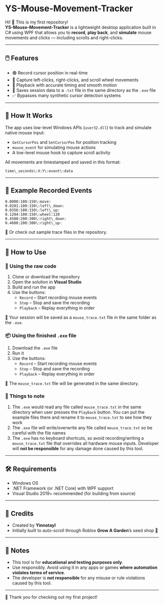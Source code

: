 # YS-Mouse-Movement-Tracker

Hi! 👋 This is my first repository!  
**YS-Mouse-Movement-Tracker** is a lightweight desktop application built in C# using WPF that allows you to **record**, **play back**, and **simulate** mouse movements and clicks — including scrolls and right-clicks.

---

## 🖱️ Features

- 🟢 Record cursor position in real-time  
- 🔴 Capture left-clicks, right-clicks, and scroll wheel movements  
- 🔁 Playback with accurate timing and smooth motion  
- 💾 Saves session data to a `.txt` file in the same directory as the `.exe` file  
- ✅ Bypasses many synthetic cursor detection systems  

---

## 📁 How It Works

The app uses low-level Windows APIs (`user32.dll`) to track and simulate native mouse input:

- `GetCursorPos` and `SetCursorPos` for position tracking  
- `mouse_event` for simulating mouse actions  
- A low-level mouse hook to capture scroll activity  

All movements are timestamped and saved in this format:

```
time\_seconds\:X:Y\:event\:data
```

---

## 🧪 Example Recorded Events

```
0.0000:100:150\:move:
0.0201:100:150\:left\_down:
0.0356:100:150\:left\_up:
0.1204:100:150\:wheel:120
0.4500:200:300\:right\_down:
0.4600:200:300\:right\_up:
```

📂 Or check out sample trace files in the repository.

---

## 🚀 How to Use

### 🧱 Using the raw code

1. Clone or download the repository  
2. Open the solution in **Visual Studio**  
3. Build and run the app  
4. Use the buttons:
   - `Record` – Start recording mouse events  
   - `Stop` – Stop and save the recording  
   - `Playback` – Replay everything in order  

📝 Your session will be saved as a `mouse_trace.txt` file in the same folder as the `.exe`.

### 📦 Using the finished `.exe` file

1. Download the `.exe` file  
2. Run it  
3. Use the buttons:
   - `Record` – Start recording mouse events  
   - `Stop` – Stop and save the recording  
   - `Playback` – Replay everything in order  

📝 The `mouse_trace.txt` file will be generated in the same directory.

### 📝 Things to note
1. The `.exe` would read any file called `mouse_trace.txt` in the same directory when user presses the `Playback` button. You can put the example files there and rename it to `mouse_trace.txt` to see how they work
2. The `.exe` file will write/overwrite any file called `mouse_trace.txt` so be careful with the file names
3. The `.exe` has no keyboard shortcuts, so avoid recording/writing a `mouse_trace.txt` file that overrides all hardware mouse inputs. Developer will **not be responsible** for any damage done caused by this tool.

---

## 🛠️ Requirements

- Windows OS  
- .NET Framework (or .NET Core) with WPF support  
- Visual Studio 2019+ recommended (for building from source)

---

## 🙏 Credits

- Created by **Yinnotayl**  
- Initially built to auto-scroll through Roblox **Grow A Garden**’s seed shop 🌱

---

## 📌 Notes

- This tool is for **educational and testing purposes only**.  
- Use responsibly. Avoid using it in any apps or games **where automation violates terms of service**.  
- The developer is **not responsible** for any misuse or rule violations caused by this tool.

---

🎉 Thank you for checking out my first project!
